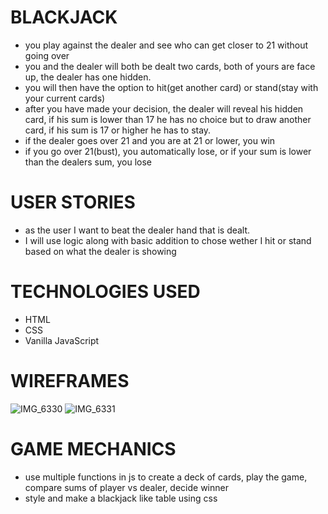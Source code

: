 # BLACKJACK
- you play against the dealer and see who can get closer to 21 without going over
- you and the dealer will both be dealt two cards, both of yours are face up, the dealer has one hidden.
- you will then have the option to hit(get another card) or stand(stay with your current cards)
- after you have made your decision, the dealer will reveal his hidden card, if his sum is lower than 17 he has no choice but to draw another card, if his sum is 17 or higher he has to stay.
- if the dealer goes over 21 and you are at 21 or lower, you win
- if you go over 21(bust), you automatically lose, or if your sum is lower than the dealers sum, you lose

# USER STORIES
- as the user I want to beat the dealer hand that is dealt.
- I will use logic along with basic addition to chose wether I hit or stand based on what the dealer is showing

# TECHNOLOGIES USED
- HTML
- CSS
- Vanilla JavaScript


# WIREFRAMES
![IMG_6330](https://user-images.githubusercontent.com/120063867/209583477-9c49991e-ed8f-4085-9989-a2a41090736e.jpg)
![IMG_6331](https://user-images.githubusercontent.com/120063867/209583504-3d207bf5-9e7c-4785-87d1-153d67aac490.jpg)

# GAME MECHANICS
- use multiple functions in js to create a deck of cards, play the game, compare sums of player vs dealer, decide winner
- style and make a blackjack like table using css
